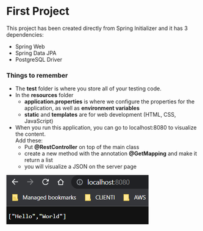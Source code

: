 # First Project
This project has been created directly from Spring Initializer
and it has 3 dependencies:
- Spring Web
- Spring Data JPA
- PostgreSQL Driver

### Things to remember
+ The __test__ folder is where you store all of your testing code. 
+ In the __resources__ folder
  - __application.properties__ is where we configure the properties for the application, as well as __environment variables__
  - __static__ and __templates__ are for web development (HTML, CSS, JavaScript)
+ When you run this application, you can go to localhost:8080 to visualize the content.  
Add these:
  - Put __@RestController__ on top of the main class
  - create a new method with the annotation __@GetMapping__ and make it return a list
  - you will visualize a JSON on the server page  

![alt text](./images/helloworldapi.png "Hello World Json")
